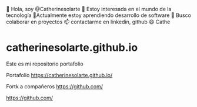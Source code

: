 👋 Hola, soy @Catherinesolarte
👀 Estoy interesada  en el mundo de la tecnología
🌱Actualmente estoy aprendiendo desarrollo de software
💞️ Busco colaborar en proyectos
📫 contactarme en linkedin, github
😄 Cathe

# catherinesolarte.github.io
Este es mi repositorio portafolio

Portafolio
https://catherinesolarte.github.io/

Fortk a compañeros
https://github.com/

https://github.com/
